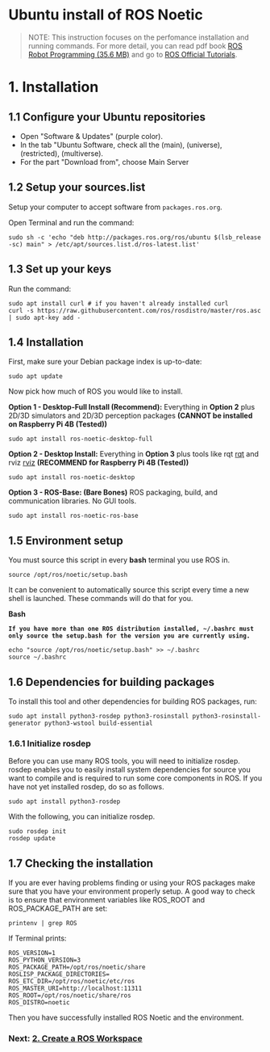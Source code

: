 # **Ubuntu install of ROS Noetic**

> NOTE: This instruction focuses on the perfomance installation and running commands. For more detail, you can read pdf book [ROS Robot Programming (35.6 MB)](https://www.robotis.com/service/download.php?no=719) and go to [ROS Official Tutorials](https://wiki.ros.org/ROS/Tutorials).

# 1. Installation

## 1.1 Configure your Ubuntu repositories
- Open "Software & Updates" (purple color).
- In the tab "Ubuntu Software, check all the (main), (universe), (restricted), (multiverse).
- For the part "Download from", choose Main Server 

## 1.2 Setup your sources.list
Setup your computer to accept software from `packages.ros.org`.

Open Terminal and run the command:

    sudo sh -c 'echo "deb http://packages.ros.org/ros/ubuntu $(lsb_release -sc) main" > /etc/apt/sources.list.d/ros-latest.list'


## 1.3 Set up your keys
Run the command:

    sudo apt install curl # if you haven't already installed curl
    curl -s https://raw.githubusercontent.com/ros/rosdistro/master/ros.asc | sudo apt-key add -

## 1.4 Installation
First, make sure your Debian package index is up-to-date:

    sudo apt update

Now pick how much of ROS you would like to install.

**Option 1 - Desktop-Full Install (Recommend):** Everything in **Option 2** plus 2D/3D simulators and 2D/3D perception packages **(CANNOT be installed on Raspberry Pi 4B (Tested))**
    
    sudo apt install ros-noetic-desktop-full

**Option 2 - Desktop Install:** Everything in **Option 3** plus tools like rqt [rqt](https://wiki.ros.org/rqt) and rviz [rviz](https://wiki.ros.org/rviz) **(RECOMMEND for Raspberry Pi 4B (Tested))**

    sudo apt install ros-noetic-desktop

**Option 3 - ROS-Base: (Bare Bones)** ROS packaging, build, and communication libraries. No GUI tools.

    sudo apt install ros-noetic-ros-base

## 1.5 Environment setup

You must source this script in every **bash** terminal you use ROS in.

    source /opt/ros/noetic/setup.bash

It can be convenient to automatically source this script every time a new shell is launched. These commands will do that for you.

**Bash**

**`If you have more than one ROS distribution installed, ~/.bashrc must only source the setup.bash for the version you are currently using.`**

    echo "source /opt/ros/noetic/setup.bash" >> ~/.bashrc
    source ~/.bashrc

## 1.6 Dependencies for building packages
To install this tool and other dependencies for building ROS packages, run:

    sudo apt install python3-rosdep python3-rosinstall python3-rosinstall-generator python3-wstool build-essential

### 1.6.1 Initialize rosdep
Before you can use many ROS tools, you will need to initialize rosdep. rosdep enables you to easily install system dependencies for source you want to compile and is required to run some core components in ROS. If you have not yet installed rosdep, do so as follows.

    sudo apt install python3-rosdep

With the following, you can initialize rosdep.

    sudo rosdep init
    rosdep update

## 1.7 Checking the installation
If you are ever having problems finding or using your ROS packages make sure that you have your environment properly setup. A good way to check is to ensure that environment variables like ROS_ROOT and ROS_PACKAGE_PATH are set:

    printenv | grep ROS

If Terminal prints:

    ROS_VERSION=1
    ROS_PYTHON_VERSION=3
    ROS_PACKAGE_PATH=/opt/ros/noetic/share
    ROSLISP_PACKAGE_DIRECTORIES=
    ROS_ETC_DIR=/opt/ros/noetic/etc/ros
    ROS_MASTER_URI=http://localhost:11311
    ROS_ROOT=/opt/ros/noetic/share/ros
    ROS_DISTRO=noetic

Then you have successfully installed ROS Noetic and the environment.

### Next: [2. Create a ROS Workspace](2_Create_a_ROS_Workspace.md)